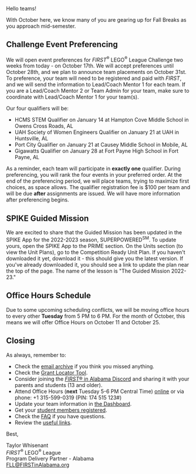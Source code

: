 Hello teams!

With October here, we know many of you are gearing up for Fall Breaks as you approach mid-semester.


## Challenge Event Preferencing

We will open event preferences for *FIRST*<sup>&reg;</sup> LEGO<sup>&reg;</sup> League Challenge two weeks from today - on October 17th. We will accept preferences until October 28th, and we plan to announce team placements on October 31st. To preference, your team will need to be registered and paid with *FIRST*, and we will send the information to Lead/Coach Mentor 1 for each team. If you are a Lead/Coach Mentor 2 or Team Admin for your team, make sure to coordinate with Lead/Coach Mentor 1 for your team(s).

Our four qualifiers will be:
- HCMS STEM Qualifier on January 14 at Hampton Cove Middle School in Owens Cross Roads, AL
- UAH Society of Women Engineers Qualifier on January 21 at UAH in Huntsville, AL
- Port City Qualifier on January 21 at Causey Middle School in Mobile, AL
- Gigawatts Qualifier on January 28 at Fort Payne High School in Fort Payne, AL

As a reminder, each team will participate in **exactly one** qualifier. During preferencing, you will rank the four events in your preferred order. At the end of the preferencing period, we will place teams, trying to maximize first choices, as space allows. The qualifier registration fee is \$100 per team and will be due **after** assignments are issued. We will have more information after preferencing begins.


## SPIKE Guided Mission

We are excited to share that the Guided Mission has been updated in the SPIKE App for the 2022-2023 season, SUPERPOWERED<sup>SM</sup>. To update yours, open the SPIKE App to the PRIME section. On the Units section (to view the Unit Plans), go to the Competition Ready Unit Plan. If you haven't downloaded it yet, download it - this should give you the latest version. If you've already downloaded it, you should see a link to update the plan near the top of the page. The name of the lesson is "The Guided Mission 2022-23."


## Office Hours Schedule

Due to some upcoming scheduling conflicts, we will be moving office hours to every other **Tuesday** from 5 PM to 6 PM. For the month of October, this means we will offer Office Hours on October 11 and October 25.


## Closing

As always, remember to:
- Check the [email archive](https://github.com/drewwhis/first-in-alabama/tree/main/2022-2023/email-blasts) if you think you missed anything.
- Check the [Grant Locator Tool](https://www.firstinspires.org/robotics/team-grants).
- Consider joining the [*FIRST*&reg; in Alabama Discord](http://discord.gg/XfurbWERQ8) and sharing it with your parents and students (13 and older).
- Attend Office Hours (**next** Tuesday 5-6 PM Central Time) [online](https://meet.google.com/mso-yhrn-brp) or via phone: +1 315-599-0319 (PIN: 174 515 123#)
- Update your team information in [the Dashboard](https://my.firstinspires.org/Dashboard/).
- Get your [student members registered](https://www.firstinspires.org/resource-library/youth-registration-system).
- Check the [FAQ](https://github.com/drewwhis/first-in-alabama/wiki/Frequently-Asked-Questions) if you have questions.
- Review the [useful links](https://github.com/drewwhis/first-in-alabama/wiki/Useful-Links).


Best,
<p>
  Taylor Whisenant<br />
  <i>FIRST</i><sup>&reg;</sup> LEGO<sup>&reg;</sup> League<br />
  Program Delivery Partner - Alabama<br >
  <a href="mailto:fll@firstinalabama.org">FLL@FIRSTinAlabama.org</a>
</p>